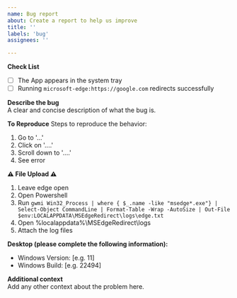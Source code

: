 ```yaml
---
name: Bug report
about: Create a report to help us improve
title: ''
labels: 'bug'
assignees: ''

---
```


**Check List**
- [ ] The App appears in the system tray
- [ ] Running `microsoft-edge:https://google.com` redirects successfully

**Describe the bug**\
A clear and concise description of what the bug is.

**To Reproduce**
Steps to reproduce the behavior:
1. Go to '...'
2. Click on '....'
3. Scroll down to '....'
4. See error

**⚠️ File Upload ⚠️**

1. Leave edge open
2. Open Powershell
3. Run `gwmi Win32_Process | where { $_.name -like "msedge*.exe"} | Select-Object CommandLine | Format-Table -Wrap -AutoSize | Out-File $env:LOCALAPPDATA\MSEdgeRedirect\logs\edge.txt`
4. Open %localappdata%\MSEdgeRedirect\logs
5. Attach the log files

**Desktop (please complete the following information):**
 - Windows Version: [e.g. 11]
 - Windows Build: [e.g. 22494]

**Additional context**\
Add any other context about the problem here.
